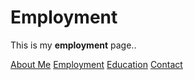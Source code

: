 # Employment 

This is my __employment__ page..

[About Me](index)
[Employment](employment)
[Education](education)
[Contact](contact)
